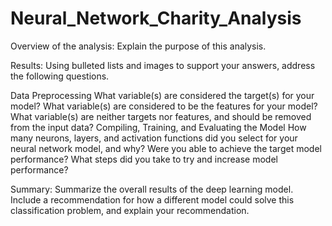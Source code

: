 # Neural_Network_Charity_Analysis

Overview of the analysis: Explain the purpose of this analysis.

Results: Using bulleted lists and images to support your answers, address the following questions.

Data Preprocessing
What variable(s) are considered the target(s) for your model?
What variable(s) are considered to be the features for your model?
What variable(s) are neither targets nor features, and should be removed from the input data?
Compiling, Training, and Evaluating the Model
How many neurons, layers, and activation functions did you select for your neural network model, and why?
Were you able to achieve the target model performance?
What steps did you take to try and increase model performance?


Summary: Summarize the overall results of the deep learning model. 
Include a recommendation for how a different model could solve this classification problem, and explain your recommendation.
